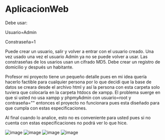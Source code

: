 # AplicacionWeb
Debe usar:

Usuario=Admin

Constraseña=1

Puede crear un usuario, salir y volver a entrar con el usuario creado. Una vez usado una vez el usuario Admin ya no se puede volver a usar. Las constraseñas de los usarios usan
un cifrado MD5. Debe crear un registro de domicilio y después un habitante.

Profesor mi proyecto tiene un pequeño detalle pues en mi idea quería hacerlo factible para cualquier persona por lo que decidi que la base de datos 
se creara desde el archivo html y así la persona con esta carpeta solo tuviera que colocarla en la carpeta htdocs de xampp. El problema suerge en que si usted no usa xampp y 
phpmyAdmin con usuario=root y contraseña="" entonces el proyecto no funcionara pues esta diseñado para que cumpla con estas especificaciones.

Al final cuando lo analice, esto no es conveniente para usted pues si no cuenta con estas especificaciones no podrá ver lo que hice.


![image](https://user-images.githubusercontent.com/91490688/144698843-be29c40a-0bde-4cc1-9b8d-9907223f9747.png)
![image](https://user-images.githubusercontent.com/91490688/144698853-18a4727e-9134-4fb9-ac91-cd86633b0861.png)
![image](https://user-images.githubusercontent.com/91490688/144698959-a0632f20-ac5f-450d-951f-6a72fed5eed7.png)
![image](https://user-images.githubusercontent.com/91490688/144699125-76c27c06-7f56-4ab2-ae24-5a37515b089d.png)
